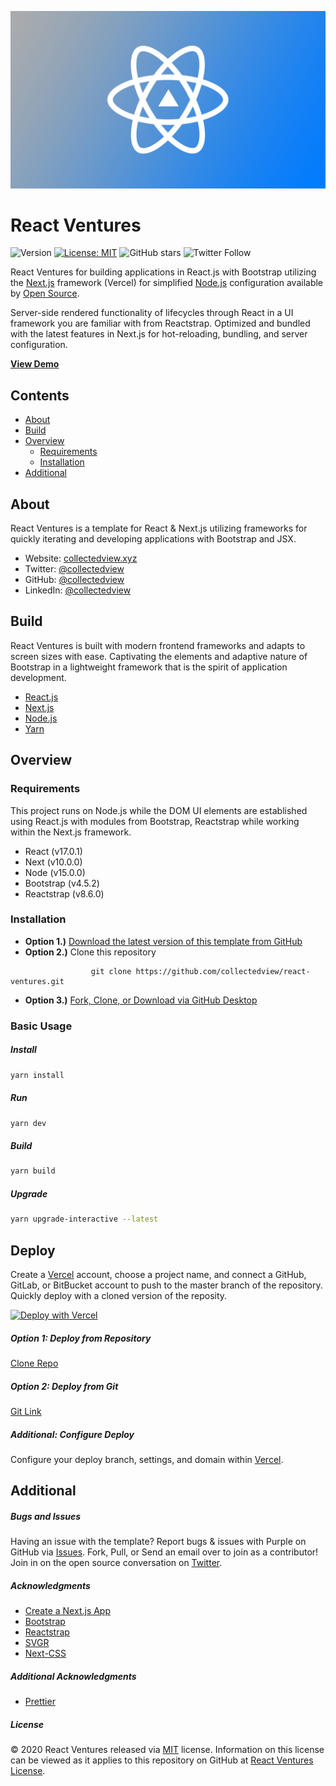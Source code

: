 ![React Ventures Banner](https://raw.githubusercontent.com/collectedview/react-ventures/master/public/brand-placeholder.png)

# React Ventures

![Version](https://img.shields.io/badge/version-1.1.2-blue.svg?cacheSeconds=2592000) [![License: MIT ](https://img.shields.io/badge/License-MIT-green.svg)](https://github.com/collectedview/react-ventures/blob/master/LICENSE) ![GitHub stars](https://img.shields.io/github/stars/collectedview/react-ventures?style=social) ![Twitter Follow](https://img.shields.io/twitter/follow/collectedview?label=Follow&style=social)

React Ventures for building applications in React.js with Bootstrap utilizing the [Next.js](https://vercel.com/) framework (Vercel) for simplified [Node.js](https://nodejs.org/en/) configuration available by [Open Source](https://opensource.org/).

Server-side rendered functionality of lifecycles through React in a UI framework you are familiar with from Reactstrap. Optimized and bundled with the latest features in Next.js for hot-reloading, bundling, and server configuration.

**[View Demo](https://react-ventures.vercel.app/)**

## Contents

- [About](#about)
- [Build](#build)
- [Overview](#overview)
  - [Requirements](#requirements)
  - [Installation](#installation)
- [Additional](#additional)

## About

React Ventures is a template for React & Next.js utilizing frameworks for quickly iterating and developing applications with Bootstrap and JSX.

- Website: [collectedview.xyz](https://collectedview.xyz)
- Twitter: [@collectedview](https://twitter.com/collectedview)
- GitHub: [@collectedview](https://github.com/collectedview)
- LinkedIn: [@collectedview](https://www.linkedin.com/in/collectedview)

## Build

React Ventures is built with modern frontend frameworks and adapts to screen sizes with ease. Captivating the elements and adaptive nature of Bootstrap in a lightweight framework that is the spirit of application development.

- [React.js](https://reactjs.org/)
- [Next.js](https://vercel.com/)
- [Node.js](https://nodejs.org/en/)
- [Yarn](https://yarnpkg.com/)

## Overview

### Requirements

This project runs on Node.js while the DOM UI elements are established using React.js with modules from Bootstrap, Reactstrap while working within the Next.js framework.

- React (v17.0.1)
- Next (v10.0.0)
- Node (v15.0.0)
- Bootstrap (v4.5.2)
- Reactstrap (v8.6.0)

### Installation

- **Option 1.)** [Download the latest version of this template from GitHub](https://github.com/collectedview/react-ventures/archive/master.zip)
- **Option 2.)** Clone this repository

```
                  git clone https://github.com/collectedview/react-ventures.git
```

- **Option 3.)** [Fork, Clone, or Download via GitHub Desktop](x-github-client://openRepo/https://github.com/collectedview/react-ventures)

### Basic Usage

##### Install

```sh
yarn install
```

##### Run

```sh
yarn dev
```

##### Build

```sh
yarn build
```

##### Upgrade

```sh
yarn upgrade-interactive --latest
```

## Deploy

Create a [Vercel](https://vercel.com/) account, choose a project name, and connect a GitHub, GitLab, or BitBucket account to push to the master branch of the repository. Quickly deploy with a cloned version of the reposity.

[![Deploy with Vercel](https://vercel.com/button)](https://vercel.com/new/project?template=https://github.com/collectedview/react-ventures.git)

##### Option 1: Deploy from Repository

[Clone Repo](x-github-client://openRepo/https://github.com/collectedview/react-ventures)

##### Option 2: Deploy from Git

[Git Link](https://vercel.com/import/git)

##### Additional: Configure Deploy

Configure your deploy branch, settings, and domain within [Vercel](https://vercel.com/).

## Additional

##### Bugs and Issues

Having an issue with the template? Report bugs & issues with Purple on GitHub via [Issues](https://github.com/collectedview/react-ventures/issues). Fork, Pull, or Send an email over to join as a contributor! Join in on the open source conversation on [Twitter](https://twitter.com/collectedview).

##### Acknowledgments

- [Create a Next.js App](https://nextjs.org/learn/basics/create-nextjs-app)
- [Bootstrap](https://getbootstrap.com/)
- [Reactstrap](https://reactstrap.github.io/)
- [SVGR](https://www.npmjs.com/package/@svgr/webpack)
- [Next-CSS](https://www.npmjs.com/package/@zeit/next-css)

##### Additional Acknowledgments

- [Prettier](https://prettier.io/)

##### License

© 2020 React Ventures released via [MIT](https://opensource.org/licenses/MIT) license. Information on this license can be viewed as it applies to this repository on GitHub at [React Ventures License](https://github.com/collectedview/react-ventures/blob/master/LICENSE).
